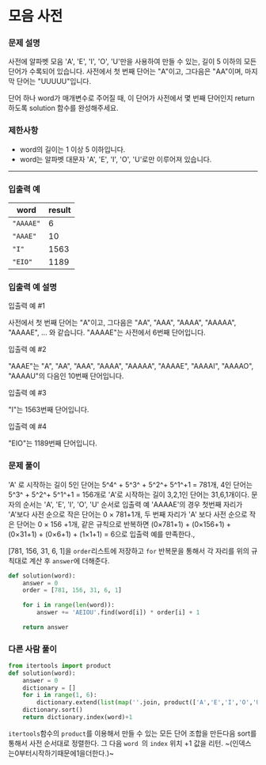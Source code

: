 # 모음 사전

### 문제 설명

사전에 알파벳 모음 'A', 'E', 'I', 'O', 'U'만을 사용하여 만들 수 있는, 길이 5 이하의 모든 단어가 수록되어 있습니다. 사전에서 첫 번째 단어는 "A"이고, 그다음은 "AA"이며, 마지막 단어는 "UUUUU"입니다.

단어 하나 word가 매개변수로 주어질 때, 이 단어가 사전에서 몇 번째 단어인지 return 하도록 solution 함수를 완성해주세요.

### 제한사항

- word의 길이는 1 이상 5 이하입니다.
- word는 알파벳 대문자 'A', 'E', 'I', 'O', 'U'로만 이루어져 있습니다.

------

### 입출력 예

| word      | result |
| --------- | ------ |
| `"AAAAE"` | 6      |
| `"AAAE"`  | 10     |
| `"I"`     | 1563   |
| `"EIO"`   | 1189   |

### 입출력 예 설명

입출력 예 #1

사전에서 첫 번째 단어는 "A"이고, 그다음은 "AA", "AAA", "AAAA", "AAAAA", "AAAAE", ... 와 같습니다. "AAAAE"는 사전에서 6번째 단어입니다.

입출력 예 #2

"AAAE"는 "A", "AA", "AAA", "AAAA", "AAAAA", "AAAAE", "AAAAI", "AAAAO", "AAAAU"의 다음인 10번째 단어입니다.

입출력 예 #3

"I"는 1563번째 단어입니다.

입출력 예 #4

"EIO"는 1189번째 단어입니다.



### 문제 풀이

'A' 로 시작하는 길이 5인 단어는 5^4^ + 5^3^ + 5^2^+ 5^1^+1 = 781개, 4인 단어는 5^3^ + 5^2^+ 5^1^+1 = 156개로 'A'로 시작하는 길이 3,2,1인 단어는 31,6,1개이다. 문자의 순서는 'A', 'E', 'I', 'O', 'U' 순서로 입출력 예 'AAAAE'의 경우 첫번째 자리가 'A'보다 사전 순으로 작은 단어는 0 × 781+1개, 두 번째 자리가 'A' 보다 사전 순으로 작은 단어는 0 × 156 +1개, 같은 규칙으로 반복하면 (0×781+1) + (0×156+1) + (0×31+1) + (0×6+1) + (1×1+1) = 6으로 입출력 예를 만족한다., 

[781, 156, 31, 6, 1]을 `order`리스트에 저장하고 `for` 반복문을 통해서 각 자리를 위의 규칙대로 계산 후 `answer`에 더해준다. 

```python
def solution(word):
    answer = 0
    order = [781, 156, 31, 6, 1]
 
    for i in range(len(word)):
        answer += 'AEIOU'.find(word[i]) * order[i] + 1
    
    return answer
```



### 다른 사람 풀이

```python
from itertools import product
def solution(word):
    answer = 0
    dictionary = []
    for i in range(1, 6):
        dictionary.extend(list(map(''.join, product(['A','E','I','O','U'], repeat=i))))
    dictionary.sort()
    return dictionary.index(word)+1
```

`itertools`함수의 `product`를 이용해서 만들 수 있는 모든 단어 조합을 만든다음 sort를 통해서 사전 순서대로 정렬한다. 그 다음 `word `의 `index` 위치 +1 값을 리턴. ~(인덱스는0부터시작하기때문에1을더한다.)~


